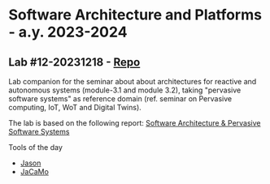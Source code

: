 # Software Architecture and Platforms - a.y. 2023-2024

## Lab #12-20231218 - [Repo](https://github.com/pslab-unibo/sap-2023-2024.git) 

Lab companion for the seminar about  about architectures for reactive and autonomous systems (module-3.1 and module 3.2), taking "pervasive software systems" as reference domain (ref. seminar on Pervasive computing, IoT, WoT and Digital Twins). 

The lab is based on the following report: [Software Architecture & Pervasive Software Systems](https://docs.google.com/document/d/1rwmzKeZkY9fWPcoCBZJv89SYrUQ6RyZewH_x3MFPzPo/edit?usp=sharing)


Tools of the day
- [Jason](https://jason-lang.github.io/)
- [JaCaMo](https://jacamo-lang.github.io/)

	
	
		
		
		
		